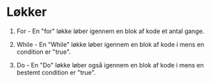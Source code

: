 # Løkker

1. For - En "for" løkke løber igennem en blok af kode et antal gange.

2. While - En "While" løkke løber igennem en blok af kode i mens en condition er "true". 

3. Do - En "Do" løkke løber også igennem en blok af kode i mens en bestemt condition er "true".